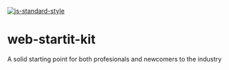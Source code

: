 [![js-standard-style](https://img.shields.io/badge/code%20style-standard-brightgreen.svg)](http://standardjs.com/)

# web-startit-kit
A solid starting point for both profesionals and newcomers to the industry
